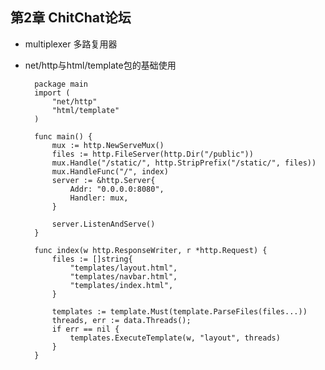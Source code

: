 ## 第2章 ChitChat论坛
- multiplexer 多路复用器
- net/http与html/template包的基础使用

		package main
        import (
            "net/http"
            "html/template"
        )

        func main() {
            mux := http.NewServeMux()
            files := http.FileServer(http.Dir("/public"))
            mux.Handle("/static/", http.StripPrefix("/static/", files))
            mux.HandleFunc("/", index)
            server := &http.Server{
                Addr: "0.0.0.0:8080",
                Handler: mux,
            }

            server.ListenAndServe()
        }

        func index(w http.ResponseWriter, r *http.Request) {
            files := []string{
                "templates/layout.html",
                "templates/navbar.html",
                "templates/index.html",
            }

            templates := template.Must(template.ParseFiles(files...))
            threads, err := data.Threads();
            if err == nil {
                templates.ExecuteTemplate(w, "layout", threads)
            }
        }